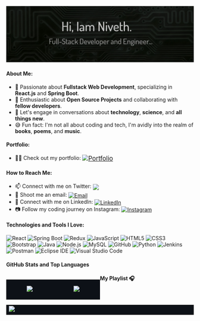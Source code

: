 <!-- Header with Banner Image -->
<div>
  <img src="./img/background.jpg" alt="Hi there!" /><br>
</div>

#### About Me:

- 🔭 Passionate about **Fullstack Web Development**, specializing in **React.js** and **Spring Boot**.
- 🌱 Enthusiastic about **Open Source Projects** and collaborating with **fellow developers**.
- 💬 Let's engage in conversations about **technology**, **science**, and **all things new**.
- 😅 Fun fact: I'm not all about coding and tech, I'm avidly into the realm of **books**, **poems**, and **music**.

#### Portfolio:

- 👨‍🎓 Check out my portfolio:
  <a href="https://nivethjunnithan.github.io/" target="_blank">
  <img align="center" src="https://img.shields.io/badge/nivethjunnithan-181717?style=flat-square&logo=github" alt="Portfolio" style="vertical-align: middle; font-size: larger;"/>
  </a>

#### How to Reach Me:

- 📫 Connect with me on Twitter:
  <a href="https://twitter.com/nivethjunnithan" target="_blank">
  <img align="center" src="https://img.shields.io/badge/niveth.j.unnithan-1DA1F2?style=flat-square&logo=twitter&logoColor=white" style="vertical-align: middle;" />
  </a>
- 📧 Shoot me an email:
  <a href="mailto:nivethunnithan@gmail.com" target="_blank">
  <img align="center" src="https://img.shields.io/badge/nivethunnithan@gmail.com-D14836?style=flat-square&logo=gmail&logoColor=white" alt="Email" style="vertical-align: middle;" />
  </a>
- 💼 Connect with me on LinkedIn:
  <a href="https://www.linkedin.com/in/nivethjunnithan/" target="_blank" class="badge-link">
  <img align="center" src="https://img.shields.io/badge/niveth.j.unnithan-0A66C2?style=flat-square&logo=linkedin&logoColor=white" alt="LinkedIn" style="vertical-align: middle;" />
  </a>
- 📷 Follow my coding journey on Instagram:
  <a href="https://instagram.com/_niveth.j.unnithan_" target="_blank" class="badge-link">
  <img align="center" src="https://img.shields.io/badge/niveth.j.unnithan-E4405F?style=flat-square&logo=instagram&logoColor=white" alt="Instagram" style="vertical-align: middle;" />
  </a>

#### Technologies and Tools I Love:

![React](https://img.shields.io/badge/-React-20232A?style=flat-square&logo=react)
![Spring Boot](https://img.shields.io/badge/Spring%20Boot-6DB33F?style=flat-square&logo=spring&logoColor=white)
![Redux](https://img.shields.io/badge/Redux-764ABC?style=flat-square&logo=redux&logoColor=white)
![JavaScript](https://img.shields.io/badge/-JavaScript-F7DF1E?style=flat-square&logo=javascript&logoColor=white)
![HTML5](https://img.shields.io/badge/-HTML5-E34F26?style=flat-square&logo=html5&logoColor=white)
![CSS3](https://img.shields.io/badge/-CSS3-1572B6?style=flat-square&logo=css3)
![Bootstrap](https://img.shields.io/badge/-Bootstrap-563D7C?style=flat-square&logo=bootstrap)
![Java](https://img.shields.io/badge/-Java-007396?style=flat-square&logo=java&logoColor=white)
![Node.js](https://img.shields.io/badge/Node.js-339933?style=flat-square&logo=node.js&logoColor=white)
![MySQL](https://img.shields.io/badge/-MySQL-00000F?style=flat-square&logo=mysql)
![GitHub](https://img.shields.io/badge/-GitHub-181717?style=flat-square&logo=github)
![Python](https://img.shields.io/badge/-Python-3776AB?style=flat-square&logo=python&logoColor=white)
![Jenkins](https://img.shields.io/badge/Jenkins-D24939?style=flat-square&logo=jenkins&logoColor=white)
![Postman](https://img.shields.io/badge/Postman-FF6C37?style=flat-square&logo=postman&logoColor=white)
![Eclipse IDE](https://img.shields.io/badge/Eclipse%20IDE-2C2255?style=flat-square&logo=eclipse&logoColor=white)
![Visual Studio Code](https://img.shields.io/badge/Visual%20Studio%20Code-007ACC?style=flat-square&logo=visual-studio-code&logoColor=white)

#### GitHub Stats and Top Languages

<div style="width: 50%; float: left;">
  <table style="width: 100%; display: table;">
    <tr>
      <td style="background-color: #0d1117;">
        <p align="center">
          <a href="https://github.com/anuraghazra/github-readme-stats">
            <img height="180em" src="https://github-readme-stats-eight-theta.vercel.app/api?username=nivethjunnithan&show_icons=true&include_all_commits=true&hide_border=true&bg_color=0d1117&title_color=58a6ff&icon_color=58a6ff&text_color=ffffff"/>
          </a>
        </p>
      </td>
      <td style="background-color: #0d1117;"">
      <p align="center">
        <a href="https://github.com/anuraghazra/github-readme-stats">
          <img height="180em" src="https://github-readme-stats.vercel.app/api/top-langs/?username=nivethjunnithan&layout=compact&langs_count=12&hide_border=true&bg_color=0d1117&title_color=58a6ff&text_color=ffffff"/>
        </a>
      </p>
    </td>
    </tr>
  </table>
</div>

#### My Playlist 🎧

  <table style="width: 100%; display: table;">
    <tr>
      <td style="background-color: #0d1117;">
        <a href="https://open.spotify.com/user/31ezri3yej5mny5mmb4s3eipjuiy" target="_blank">
          <img src="https://github-readme-remake.vercel.app/api/spotify" />
        </a>
      </td>
    </tr>
  </table>
